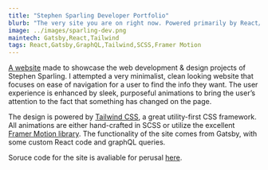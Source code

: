 ```yaml
---
title: "Stephen Sparling Developer Portfolio"
blurb: "The very site you are on right now. Powered primarily by React/Gatsby."
image: ../images/sparling-dev.png
maintech: Gatsby,React,Tailwind
tags: React,Gatsby,GraphQL,Tailwind,SCSS,Framer Motion
---
```

[A website](http://dev.sparlingcreations.com/) made to showcase the web development & design projects of Stephen Sparling. I attempted a very minimalist, clean looking website that focuses on ease of navigation for a user to find the info they want. The user experience is enhanced by sleek, purposeful animations to bring the user’s attention to the fact that something has changed on the page.

The design is powered by [Tailwind CSS](https://tailwindcss.com/), a great utility-first CSS framework. All animations are either hand-crafted in SCSS or utilize the excellent [Framer Motion library](https://www.framer.com/motion/). The functionality of the site comes from Gatsby, with some custom React code and graphQL queries.

Soruce code for the site is avaliable for perusal [here](https://github.com/sparlos/dev-portfolio).
